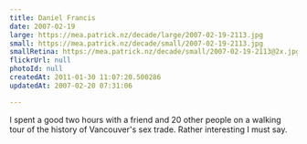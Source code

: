 ```yaml
---
title: Daniel Francis
date: 2007-02-19
large: https://mea.patrick.nz/decade/large/2007-02-19-2113.jpg
small: https://mea.patrick.nz/decade/small/2007-02-19-2113.jpg
smallRetina: https://mea.patrick.nz/decade/small/2007-02-19-2113@2x.jpg
flickrUrl: null
photoId: null
createdAt: 2011-01-30 11:07:20.500286
updatedAt: 2007-02-20 07:31:06

---
```

I spent a good two hours with a friend and 20 other people on a walking tour of the history of Vancouver's sex trade. Rather interesting I must say.
